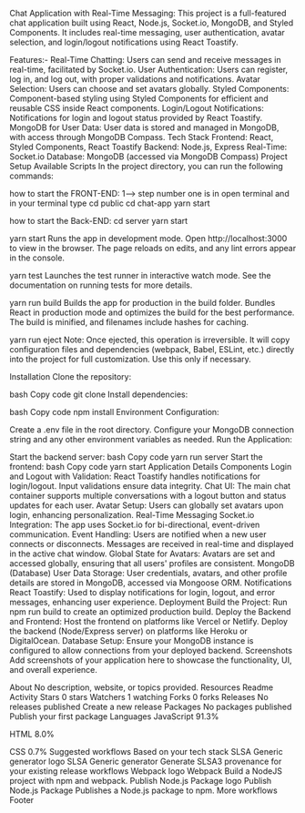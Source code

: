 Chat Application with Real-Time Messaging: This project is a full-featured chat application built using React, Node.js, Socket.io, MongoDB, and Styled Components. It includes real-time messaging, user authentication, avatar selection, and login/logout notifications using React Toastify.

Features:- Real-Time Chatting: Users can send and receive messages in real-time, facilitated by Socket.io. User Authentication: Users can register, log in, and log out, with proper validations and notifications. Avatar Selection: Users can choose and set avatars globally. Styled Components: Component-based styling using Styled Components for efficient and reusable CSS inside React components. Login/Logout Notifications: Notifications for login and logout status provided by React Toastify. MongoDB for User Data: User data is stored and managed in MongoDB, with access through MongoDB Compass. Tech Stack Frontend: React, Styled Components, React Toastify Backend: Node.js, Express Real-Time: Socket.io Database: MongoDB (accessed via MongoDB Compass) Project Setup Available Scripts In the project directory, you can run the following commands:

how to start the FRONT-END:
1--> step number one is in  open terminal and in your terminal type 
cd public
cd chat-app
yarn start

how to start the Back-END:
cd server
yarn start

yarn start Runs the app in development mode.
Open http://localhost:3000 to view in the browser. The page reloads on edits, and any lint errors appear in the console.

yarn test Launches the test runner in interactive watch mode. See the documentation on running tests for more details.

yarn run build Builds the app for production in the build folder.
Bundles React in production mode and optimizes the build for the best performance. The build is minified, and filenames include hashes for caching.

yarn run eject Note: Once ejected, this operation is irreversible. It will copy configuration files and dependencies (webpack, Babel, ESLint, etc.) directly into the project for full customization. Use this only if necessary.

Installation Clone the repository:

bash Copy code git clone Install dependencies:

bash Copy code npm install Environment Configuration:

Create a .env file in the root directory. Configure your MongoDB connection string and any other environment variables as needed. Run the Application:

Start the backend server: bash Copy code yarn run server Start the frontend: bash Copy code yarn start Application Details Components Login and Logout with Validation: React Toastify handles notifications for login/logout. Input validations ensure data integrity. Chat UI: The main chat container supports multiple conversations with a logout button and status updates for each user. Avatar Setup: Users can globally set avatars upon login, enhancing personalization. Real-Time Messaging Socket.io Integration: The app uses Socket.io for bi-directional, event-driven communication. Event Handling: Users are notified when a new user connects or disconnects. Messages are received in real-time and displayed in the active chat window. Global State for Avatars: Avatars are set and accessed globally, ensuring that all users' profiles are consistent. MongoDB (Database) User Data Storage: User credentials, avatars, and other profile details are stored in MongoDB, accessed via Mongoose ORM. Notifications React Toastify: Used to display notifications for login, logout, and error messages, enhancing user experience. Deployment Build the Project: Run npm run build to create an optimized production build. Deploy the Backend and Frontend: Host the frontend on platforms like Vercel or Netlify. Deploy the backend (Node/Express server) on platforms like Heroku or DigitalOcean. Database Setup: Ensure your MongoDB instance is configured to allow connections from your deployed backend. Screenshots Add screenshots of your application here to showcase the functionality, UI, and overall experience.

About
No description, website, or topics provided.
Resources
 Readme
 Activity
Stars
 0 stars
Watchers
 1 watching
Forks
 0 forks
Releases
No releases published
Create a new release
Packages
No packages published
Publish your first package
Languages
JavaScript
91.3%
 
HTML
8.0%
 
CSS
0.7%
Suggested workflows
Based on your tech stack
SLSA Generic generator logo
SLSA Generic generator
Generate SLSA3 provenance for your existing release workflows
Webpack logo
Webpack
Build a NodeJS project with npm and webpack.
Publish Node.js Package logo
Publish Node.js Package
Publishes a Node.js package to npm.
More workflows
Footer
